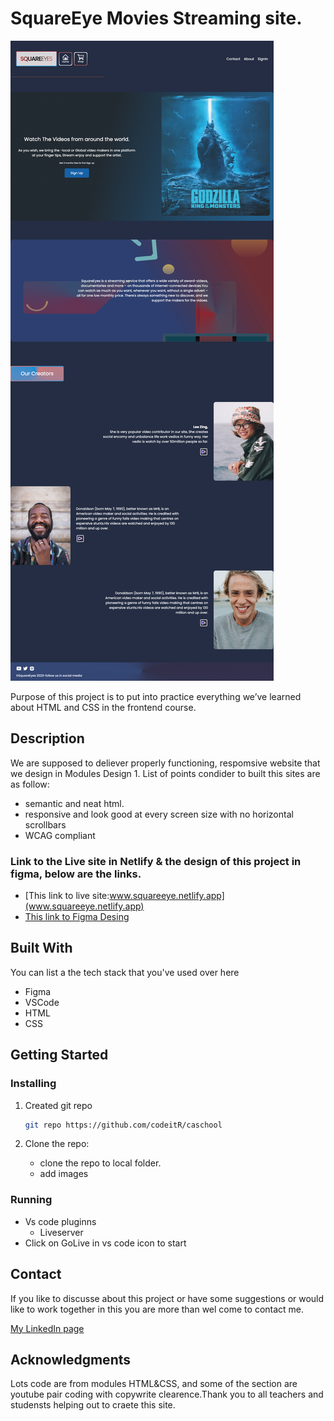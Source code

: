 
# SquareEye Movies Streaming site.

![image](https://github.com/codeitR/caschool/blob/main/images/sehome.png)

Purpose of this project is to put into practice everything we’ve learned about HTML and CSS in the frontend course.

## Description

We are supposed to deliever properly functioning, respomsive website that we design in Modules Design 1.
List of points condider to built this sites are as follow:
 -  semantic and neat html.
 -  responsive and look good at every screen size with no horizontal scrollbars
 -  WCAG compliant




### Link to the Live site in Netlify & the design of this project in figma, below are the links.
- [This link to live site:www.squareeye.netlify.app](www.squareeye.netlify.app)
- [This link to Figma Desing](https://www.figma.com/proto/dtdmJkSbB0ef1VB6DC4TpV/Compulsory-Assignment-SquareEyes.Ramesh?node-id=122-406&starting-point-node-id=122%3A406)


## Built With

You can list a the tech stack that you've used over here

- Figma
- VSCode
- HTML
- CSS

## Getting Started

### Installing

1. Created git repo
   
   ```bash
   git repo https://github.com/codeitR/caschool
   ```

3. Clone the repo:
   - clone the repo to local folder.
   - add images 

### Running

- Vs code pluginns
    - Liveserver
- Click on GoLive in vs code icon to start
  
## Contact
If you like to discusse about this project or have some suggestions or would like to work together in this you are more than wel come to contact me. 

[My LinkedIn page](www.linkedin.com)

## Acknowledgments
Lots code are from modules HTML&CSS, and some of the section are youtube pair coding with copywrite clearence.Thank you to all teachers and studensts helping out to craete this site.



